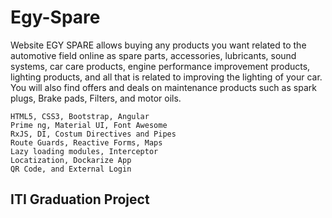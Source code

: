 # Egy-Spare

Website EGY SPARE allows buying any products you want related to the automotive field online as spare parts, accessories, lubricants, sound systems, car care products, engine performance improvement products, lighting products, and all that is related to improving the lighting of your car. You will also find offers and deals on maintenance products such as spark plugs, Brake pads, Filters, and motor oils.

	HTML5, CSS3, Bootstrap, Angular
	Prime ng, Material UI, Font Awesome
	RxJS, DI, Costum Directives and Pipes
	Route Guards, Reactive Forms, Maps
	Lazy loading modules, Interceptor
	Locatization, Dockarize App
	QR Code, and External Login

## ITI Graduation Project
